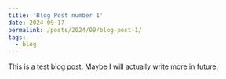 ```yaml
---
title: 'Blog Post number 1'
date: 2024-09-17
permalink: /posts/2024/09/blog-post-1/
tags:
  - blog
---
```


This is a test blog post. Maybe I will actually write more in future.
